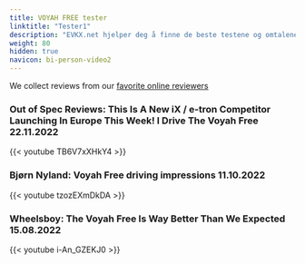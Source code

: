 ```yaml
---
title: VOYAH FREE tester
linktitle: "Tester1"
description: "EVKX.net hjelper deg å finne de beste testene og omtalene av denne modellen. "
weight: 80
hidden: true
navicon: bi-person-video2
---
```

We collect reviews from our [favorite online reviewers](/guides/evreviewers/)

### Out of Spec Reviews: This Is A New iX / e-tron Competitor Launching In Europe This Week! I Drive The Voyah Free 22.11.2022

{{< youtube TB6V7xXHkY4 >}}

### Bjørn Nyland: Voyah Free driving impressions 11.10.2022

{{< youtube tzozEXmDkDA >}}

### Wheelsboy: The Voyah Free Is Way Better Than We Expected 15.08.2022

{{< youtube i-An_GZEKJ0 >}}

